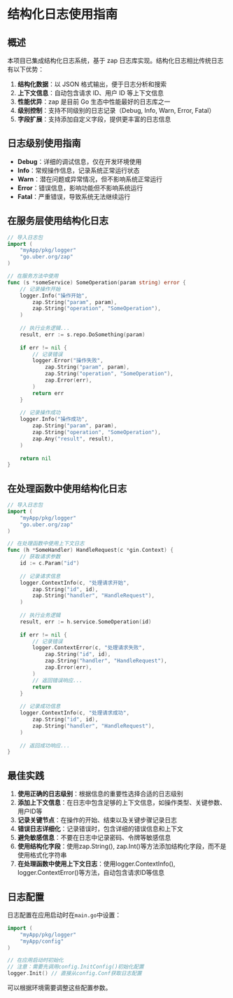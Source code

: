 # 结构化日志使用指南

## 概述

本项目已集成结构化日志系统，基于 zap 日志库实现。结构化日志相比传统日志有以下优势：

1. **结构化数据**：以 JSON 格式输出，便于日志分析和搜索
2. **上下文信息**：自动包含请求 ID、用户 ID 等上下文信息
3. **性能优异**：zap 是目前 Go 生态中性能最好的日志库之一
4. **级别控制**：支持不同级别的日志记录（Debug, Info, Warn, Error, Fatal）
5. **字段扩展**：支持添加自定义字段，提供更丰富的日志信息

## 日志级别使用指南

- **Debug**：详细的调试信息，仅在开发环境使用
- **Info**：常规操作信息，记录系统正常运行状态
- **Warn**：潜在问题或异常情况，但不影响系统正常运行
- **Error**：错误信息，影响功能但不影响系统运行
- **Fatal**：严重错误，导致系统无法继续运行

## 在服务层使用结构化日志

```go
// 导入日志包
import (
    "myApp/pkg/logger"
    "go.uber.org/zap"
)

// 在服务方法中使用
func (s *someService) SomeOperation(param string) error {
    // 记录操作开始
    logger.Info("操作开始", 
        zap.String("param", param),
        zap.String("operation", "SomeOperation"),
    )
    
    // 执行业务逻辑...
    result, err := s.repo.DoSomething(param)
    
    if err != nil {
        // 记录错误
        logger.Error("操作失败", 
            zap.String("param", param),
            zap.String("operation", "SomeOperation"),
            zap.Error(err),
        )
        return err
    }
    
    // 记录操作成功
    logger.Info("操作成功", 
        zap.String("param", param),
        zap.String("operation", "SomeOperation"),
        zap.Any("result", result),
    )
    
    return nil
}
```

## 在处理函数中使用结构化日志

```go
// 导入日志包
import (
    "myApp/pkg/logger"
    "go.uber.org/zap"
)

// 在处理函数中使用上下文日志
func (h *SomeHandler) HandleRequest(c *gin.Context) {
    // 获取请求参数
    id := c.Param("id")
    
    // 记录请求信息
    logger.ContextInfo(c, "处理请求开始", 
        zap.String("id", id),
        zap.String("handler", "HandleRequest"),
    )
    
    // 执行业务逻辑
    result, err := h.service.SomeOperation(id)
    
    if err != nil {
        // 记录错误
        logger.ContextError(c, "处理请求失败", 
            zap.String("id", id),
            zap.String("handler", "HandleRequest"),
            zap.Error(err),
        )
        // 返回错误响应...
        return
    }
    
    // 记录成功信息
    logger.ContextInfo(c, "处理请求成功", 
        zap.String("id", id),
        zap.String("handler", "HandleRequest"),
    )
    
    // 返回成功响应...
}
```

## 最佳实践

1. **使用正确的日志级别**：根据信息的重要性选择合适的日志级别
2. **添加上下文信息**：在日志中包含足够的上下文信息，如操作类型、关键参数、用户ID等
3. **记录关键节点**：在操作的开始、结束以及关键步骤记录日志
4. **错误日志详细化**：记录错误时，包含详细的错误信息和上下文
5. **避免敏感信息**：不要在日志中记录密码、令牌等敏感信息
6. **使用结构化字段**：使用zap.String(), zap.Int()等方法添加结构化字段，而不是使用格式化字符串
7. **在处理函数中使用上下文日志**：使用logger.ContextInfo(), logger.ContextError()等方法，自动包含请求ID等信息

## 日志配置

日志配置在应用启动时在`main.go`中设置：

```go
import (
    "myApp/pkg/logger"
    "myApp/config"
)

// 在应用启动时初始化
// 注意：需要先调用config.InitConfig()初始化配置
logger.Init() // 直接从config.Conf获取日志配置
```

可以根据环境需要调整这些配置参数。